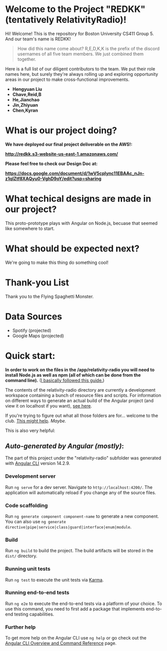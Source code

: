 # Welcome to the Project "REDKK" (tentatively RelativityRadio)!

Hi! Welcome! This is the repository for Boston University CS411 Group 5. And our team's name is REDKK!

> How did this name come about?
> R,E,D,K,K is the prefix of the discord usernames of all five team members. We just combined them together.

Here is a full list of our diligent contributors to the team. We put their role names here, but surely they're always rolling up and exploring opportunity areas in our project to make cross-functional improvements.

 - **Hengyuan Liu**
 - **Chave,Reid,B**
 - **He,Jianchao**
 - **Jin,Zhiyuan**
 - **Chen,Kyran**

# What is our project doing?

**We have deployed our final project deliverable on the AWS!:**

**http://redkk.s3-website-us-east-1.amazonaws.com/**

**Please feel free to check our Design Doc at:**

**https://docs.google.com/document/d/1wV5cpIync11EBAAc_nJn-z1qlZtf8XAQyu0-VghD9oY/edit?usp=sharing**

# What techical designs are made in our project?

This proto-prototype plays with Angular on Node.js, becuase that seemed like somewhere to start.

# What should be expected next?

We're going to make this thing do something cool!

# Thank-you List

Thank you to the Flying Spaghetti Monster.

# Data Sources

- Spotify (projected)
- Google Maps (projected)

# Quick start:

**In order to work on the files in the /app/relativity-radio you will need to install Node.js as well as npm (all of which can be done from the command line).** ([I basically followed this guide.](https://angular.io/guide/setup-local))

The contents of the relativity-radio directory are currently a development workspace containing a bunch of resource files and scripts. For information on different ways to generate an actual build of the Angular project (and view it on localhost if you want), [see here](https://stackoverflow.com/questions/47150724/what-is-difference-between-ng-build-and-ng-serve).

If you're trying to figure out what all those folders are for... welcome to the club. [This might help](https://angular.io/guide/file-structure). *Maybe.*

This is also very helpful:

## *Auto-generated by Angular (mostly)*:

The part of this project under the "relativity-radio" subfolder was generated with [Angular CLI](https://github.com/angular/angular-cli) version 14.2.9.

### Development server

Run `ng serve` for a dev server. Navigate to `http://localhost:4200/`. The application will automatically reload if you change any of the source files.

### Code scaffolding

Run `ng generate component component-name` to generate a new component. You can also use `ng generate directive|pipe|service|class|guard|interface|enum|module`.

### Build

Run `ng build` to build the project. The build artifacts will be stored in the `dist/` directory.

### Running unit tests

Run `ng test` to execute the unit tests via [Karma](https://karma-runner.github.io).

### Running end-to-end tests

Run `ng e2e` to execute the end-to-end tests via a platform of your choice. To use this command, you need to first add a package that implements end-to-end testing capabilities.

### Further help

To get more help on the Angular CLI use `ng help` or go check out the [Angular CLI Overview and Command Reference](https://angular.io/cli) page.
